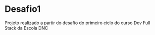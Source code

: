 # Desafio1
Projeto realizado a partir do desafio do primeiro ciclo do curso Dev Full Stack da Escola DNC
